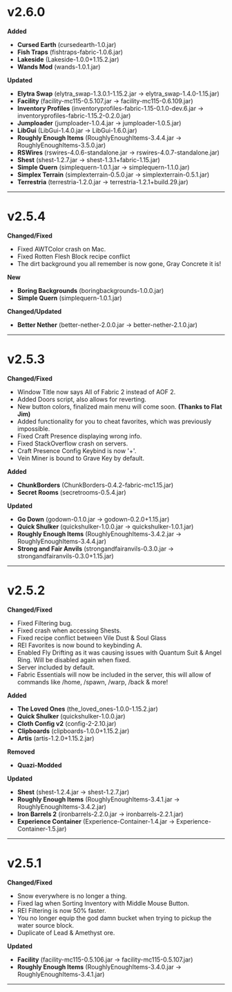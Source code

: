 <h1>v2.6.0</h2>

**Added**
- **Cursed Earth** (cursedearth-1.0.jar)
- **Fish Traps** (fishtraps-fabric-1.0.6.jar)
- **Lakeside** (Lakeside-1.0.0+1.15.2.jar)
- **Wands Mod** (wands-1.0.1.jar)

**Updated**
- **Elytra Swap** (elytra_swap-1.3.0.1-1.15.2.jar -> elytra_swap-1.4.0-1.15.jar)
- **Facility** (facility-mc115-0.5.107.jar -> facility-mc115-0.6.109.jar)
- **Inventory Profiles** (inventoryprofiles-fabric-1.15-0.1.0-dev.6.jar -> inventoryprofiles-fabric-1.15.2-0.2.0.jar)
- **Jumploader** (jumploader-1.0.4.jar -> jumploader-1.0.5.jar)
- **LibGui** (LibGui-1.4.0.jar -> LibGui-1.6.0.jar)
- **Roughly Enough Items** (RoughlyEnoughItems-3.4.4.jar -> RoughlyEnoughItems-3.5.0.jar)
- **RSWires** (rswires-4.0.6-standalone.jar -> rswires-4.0.7-standalone.jar)
- **Shest** (shest-1.2.7.jar -> shest-1.3.1+fabric-1.15.jar)
- **Simple Quern** (simplequern-1.0.1.jar -> simplequern-1.1.0.jar)
- **Simplex Terrain** (simplexterrain-0.5.0.jar -> simplexterrain-0.5.1.jar)
- **Terrestria** (terrestria-1.2.0.jar -> terrestria-1.2.1+build.29.jar)


--------------------------------------------------------------------------------

<h1>v2.5.4</h2>

**Changed/Fixed**
- Fixed AWTColor crash on Mac.
- Fixed Rotten Flesh Block recipe conflict
- The dirt background you all remember is now gone, Gray Concrete it is!


**New**
- **Boring Backgrounds** (boringbackgrounds-1.0.0.jar)
- **Simple Quern** (simplequern-1.0.1.jar)


**Changed/Updated**
- **Better Nether** (better-nether-2.0.0.jar -> better-nether-2.1.0.jar)

--------------------------------------------------------------------------------

<h1>v2.5.3</h2>

**Changed/Fixed**
- Window Title now says All of Fabric 2 instead of AOF 2.
- Added Doors script, also allows for reverting.
- New button colors, finalized main menu will come soon. **(Thanks to Flat Jim)**
- Added functionality for you to cheat favorites, which was previously impossible.
- Fixed Craft Presence displaying wrong info.
- Fixed StackOverflow crash on servers.
- Craft Presence Config Keybind is now '+'.
- Vein Miner is bound to Grave Key by default.


**Added**
- **ChunkBorders** (ChunkBorders-0.4.2-fabric-mc1.15.jar)
- **Secret Rooms** (secretrooms-0.5.4.jar)


**Updated**
- **Go Down** (godown-0.1.0.jar -> godown-0.2.0+1.15.jar)
- **Quick Shulker** (quickshulker-1.0.0.jar -> quickshulker-1.0.1.jar)
- **Roughly Enough Items** (RoughlyEnoughItems-3.4.2.jar -> RoughlyEnoughItems-3.4.4.jar)
- **Strong and Fair Anvils** (strongandfairanvils-0.3.0.jar -> strongandfairanvils-0.3.0+1.15.jar)

--------------------------------------------------------------------------------
<h1>v2.5.2</h2>

**Changed/Fixed**
- Fixed Filtering bug.
- Fixed crash when accessing Shests.
- Fixed recipe conflict between Vile Dust & Soul Glass
- REI Favorites is now bound to keybinding A.
- Enabled Fly Drifting as it was causing issues with Quantum Suit & Angel Ring. Will be disabled again when fixed.
- Server included by default.
- Fabric Essentials will now be included in the server, this will allow of commands like /home, /spawn, /warp, /back & more!


**Added**
- **The Loved Ones** (the_loved_ones-1.0.0-1.15.2.jar)
- **Quick Shulker** (quickshulker-1.0.0.jar)
- **Cloth Config v2** (config-2-2.10.jar)
- **Clipboards** (clipboards-1.0.0+1.15.2.jar)
- **Artis** (artis-1.2.0+1.15.2.jar)


**Removed**
- **Quazi-Modded**


**Updated**
- **Shest** (shest-1.2.4.jar -> shest-1.2.7.jar)
- **Roughly Enough Items** (RoughlyEnoughItems-3.4.1.jar -> RoughlyEnoughItems-3.4.2.jar)
- **Iron Barrels 2** (ironbarrels-2.2.0.jar -> ironbarrels-2.2.1.jar)
- **Experience Container** (Experience-Container-1.4.jar -> Experience-Container-1.5.jar)
--------------------------------------------------------------------------------
<h1>v2.5.1</h2>

**Changed/Fixed**
- Snow everywhere is no longer a thing.
- Fixed lag when Sorting Inventory with Middle Mouse Button.
- REI Filtering is now 50% faster.
- You no longer equip the god damn bucket when trying to pickup the water source block.
- Duplicate of Lead & Amethyst ore.

**Updated**
- **Facility** (facility-mc115-0.5.106.jar -> facility-mc115-0.5.107.jar)
- **Roughly Enough Items** (RoughlyEnoughItems-3.4.0.jar -> RoughlyEnoughItems-3.4.1.jar)
--------------------------------------------------------------------------------
